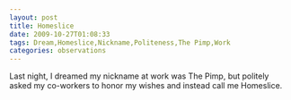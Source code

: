 ```yaml
---
layout: post
title: Homeslice
date: 2009-10-27T01:08:33
tags: Dream,Homeslice,Nickname,Politeness,The Pimp,Work
categories: observations
---
```


Last night, I dreamed my nickname at work was The Pimp, but politely asked my
co-workers to honor my wishes and instead call me Homeslice.





